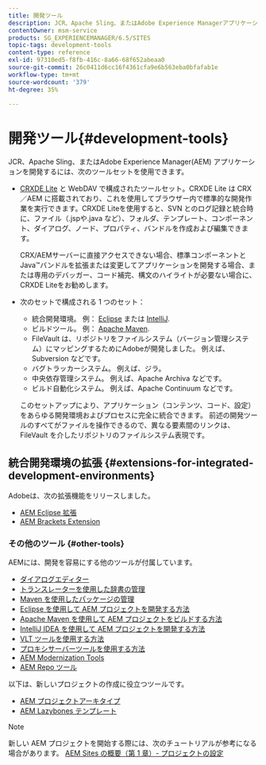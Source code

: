 ```yaml
---
title: 開発ツール
description: JCR、Apache Sling、またはAdobe Experience Managerアプリケーションを開発するために、いくつかのツールセットを使用できます。
contentOwner: msm-service
products: SG_EXPERIENCEMANAGER/6.5/SITES
topic-tags: development-tools
content-type: reference
exl-id: 97310ed5-f8fb-416c-8a66-68f652abeaa0
source-git-commit: 26c0411d6cc16f4361cfa9e6b563eba0bfafab1e
workflow-type: tm+mt
source-wordcount: '379'
ht-degree: 35%

---
```


# 開発ツール{#development-tools}

JCR、Apache Sling、またはAdobe Experience Manager(AEM) アプリケーションを開発するには、次のツールセットを使用できます。

* [CRXDE Lite](/help/sites-developing/developing-with-crxde-lite.md) と WebDAV で構成されたツールセット。CRXDE Lite は CRX／AEM に搭載されており、これを使用してブラウザー内で標準的な開発作業を実行できます。CRXDE Liteを使用すると、SVN とのログ記録と統合時に、ファイル（.jspや.java など）、フォルダ、テンプレート、コンポーネント、ダイアログ、ノード、プロパティ、バンドルを作成および編集できます。

  CRX/AEMサーバーに直接アクセスできない場合、標準コンポーネントと Java™バンドルを拡張または変更してアプリケーションを開発する場合、または専用のデバッガー、コード補完、構文のハイライトが必要ない場合に、CRXDE Liteをお勧めします。

* 次のセットで構成される 1 つのセット：
   * 統合開発環境。 例： [Eclipse](/help/sites-developing/howto-projects-eclipse.md) または [IntelliJ](/help/sites-developing/ht-intellij.md).
   * ビルドツール。 例： [Apache Maven](/help/sites-developing/ht-projects-maven.md).
   * FileVault は、リポジトリをファイルシステム（バージョン管理システム）にマッピングするためにAdobeが開発しました。 例えば、Subversion などです。
   * バグトラッカーシステム。 例えば、ジラ。
   * 中央依存管理システム。 例えば、Apache Archiva などです。
   * ビルド自動化システム。 例えば、Apache Continuum などです。

  このセットアップにより、アプリケーション（コンテンツ、コード、設定）をあらゆる開発環境およびプロセスに完全に統合できます。 前述の開発ツールのすべてがファイルを操作できるので、異なる要素間のリンクは、FileVault を介したリポジトリのファイルシステム表現です。

## 統合開発環境の拡張 {#extensions-for-integrated-development-environments}

Adobeは、次の拡張機能をリリースしました。

* [AEM Eclipse 拡張](/help/sites-developing/aem-eclipse.md)
* [AEM Brackets Extension](/help/sites-developing/aem-brackets.md)

### その他のツール {#other-tools}

AEMには、開発を容易にする他のツールが付属しています。

* [ダイアログエディター](/help/sites-developing/dialog-editor.md)
* [トランスレーターを使用した辞書の管理](/help/sites-developing/i18n-translator.md)
* [Maven を使用したパッケージの管理](/help/sites-developing/vlt-mavenplugin.md)
* [Eclipse を使用して AEM プロジェクトを開発する方法](/help/sites-developing/howto-projects-eclipse.md)
* [Apache Maven を使用して AEM プロジェクトをビルドする方法](/help/sites-developing/ht-projects-maven.md)
* [IntelliJ IDEA を使用して AEM プロジェクトを開発する方法](/help/sites-developing/ht-intellij.md)
* [VLT ツールを使用する方法](/help/sites-developing/ht-vlttool.md)
* [プロキシサーバーツールを使用する方法](/help/sites-developing/ht-proxy-server.md)
* [AEM Modernization Tools](/help/sites-developing/modernization-tools.md)
* [AEM Repo ツール](/help/sites-developing/aem-repo-tool.md)

以下は、新しいプロジェクトの作成に役立つツールです。

* [AEM プロジェクトアーキタイプ](https://github.com/adobe/aem-project-archetype)
* [AEM Lazybones テンプレート](https://github.com/Adobe-Consulting-Services/lazybones-aem-templates)

>[!NOTE]
>
>新しい AEM プロジェクトを開始する際には、次のチュートリアルが参考になる場合があります。
>[AEM Sites の概要（第 1 章）- プロジェクトの設定](https://helpx.adobe.com/experience-manager/kt/sites/using/getting-started-wknd-tutorial-develop/part1.html)
